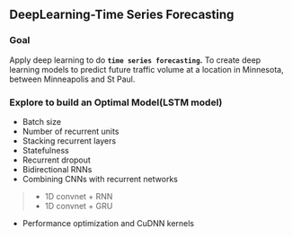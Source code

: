 ## DeepLearning-Time Series Forecasting

### Goal
Apply deep learning to do **`time series forecasting`.** To create deep learning models to predict future traffic volume at a location in Minnesota, between Minneapolis and St Paul.

### Explore to build an Optimal Model(LSTM model)
* Batch size
* Number of recurrent units
* Stacking recurrent layers
* Statefulness
* Recurrent dropout
* Bidirectional RNNs
* Combining CNNs with recurrent networks
> * 1D convnet + RNN
> * 1D convnet + GRU
* Performance optimization and CuDNN kernels
